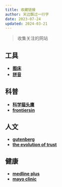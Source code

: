 ```yaml
---
title: 收藏链接
author: 天边飘过一行字
date: 2023-07-24
updated: 2024-03-21
---
```


> 收集关注的网站
## 工具
- __[图床](https://picx.ccsyue.com/)__
- __[拼音](http://da.ccsyue.com/it/pinyin/)__

## 科普
- __[科学猫头鹰](https://sciowl.us)__
- __[frontiersin](https://kids.frontiersin.org/)__

## 人文
- __[gutenberg](https://www.gutenberg.org/)__
- __[the evolution of trust](https://ncase.me/trust/)__

## 健康
- __[medline plus](https://medlineplus.gov/)__
- __[mayo clinic](https://www.mayoclinic.org/)__

<script src="https://giscus.app/client.js"
	data-repo="tarenaexit/mkdocs-merterial-garden"
	data-repo-id="RR_kgDOL4wNPw"
	data-mapping="number"
	data-term="2"
	data-reactions-enabled="1"
	data-emit-metadata="0"
	data-input-position="bottom"
	data-theme="light"
	data-lang="zh-CN"
	crossorigin="anonymous"
	async>
</script>
